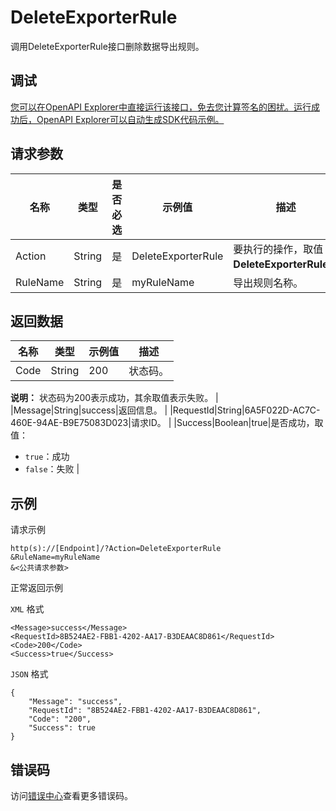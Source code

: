 # DeleteExporterRule

调用DeleteExporterRule接口删除数据导出规则。

## 调试

[您可以在OpenAPI Explorer中直接运行该接口，免去您计算签名的困扰。运行成功后，OpenAPI Explorer可以自动生成SDK代码示例。](https://api.aliyun.com/#product=Cms&api=DeleteExporterRule&type=RPC&version=2019-01-01)

## 请求参数

|名称|类型|是否必选|示例值|描述|
|--|--|----|---|--|
|Action|String|是|DeleteExporterRule|要执行的操作，取值：**DeleteExporterRule**。 |
|RuleName|String|是|myRuleName|导出规则名称。 |

## 返回数据

|名称|类型|示例值|描述|
|--|--|---|--|
|Code|String|200|状态码。

 **说明：** 状态码为200表示成功，其余取值表示失败。 |
|Message|String|success|返回信息。 |
|RequestId|String|6A5F022D-AC7C-460E-94AE-B9E75083D023|请求ID。 |
|Success|Boolean|true|是否成功，取值：

 -   `true`：成功
-   `false`：失败 |

## 示例

请求示例

```
http(s)://[Endpoint]/?Action=DeleteExporterRule
&RuleName=myRuleName
&<公共请求参数>
```

正常返回示例

`XML` 格式

```
<Message>success</Message>
<RequestId>8B524AE2-FBB1-4202-AA17-B3DEAAC8D861</RequestId>
<Code>200</Code>
<Success>true</Success>
```

`JSON` 格式

```
{
	"Message": "success",
	"RequestId": "8B524AE2-FBB1-4202-AA17-B3DEAAC8D861",
	"Code": "200",
	"Success": true
}
```

## 错误码

访问[错误中心](https://error-center.aliyun.com/status/product/Cms)查看更多错误码。

